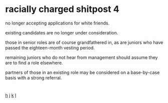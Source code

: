 # racially charged shitpost 4

no longer accepting applications for white friends.

existing candidates are no longer under consideration.

those in senior roles are of course grandfathered in, as are juniors who have passed the eighteen-month vesting period.

remaining juniors who do not hear from management should assume they are to find a role elsewhere.

partners of those in an existing role may be considered on a base-by-case basis with a strong referral.


#

[h](./-1-4.md) [j](./0-0.md) [k](./0-3.md) [l](./1-4.md)
